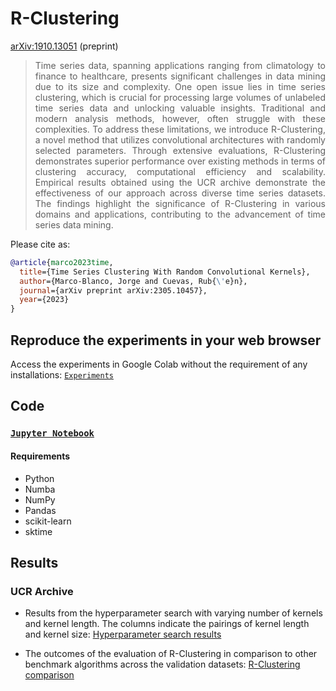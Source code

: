 

# R-Clustering


[arXiv:1910.13051](https://arxiv.org/abs/2305.10457) (preprint)

> <div align="justify">Time series data, spanning applications ranging from climatology to finance to healthcare, presents significant challenges in data mining due to its size and complexity. One open issue lies in time series clustering, which is crucial for processing large volumes of unlabeled time series data and unlocking valuable insights. Traditional and modern analysis methods, however, often struggle with these complexities. To address these limitations, we introduce R-Clustering, a novel method that utilizes convolutional architectures with randomly selected parameters. Through extensive evaluations, R-Clustering demonstrates superior performance over existing methods in terms of clustering accuracy, computational efficiency and scalability. Empirical results obtained using the UCR archive demonstrate the effectiveness of our approach across diverse time series datasets. The findings highlight the significance of R-Clustering in various domains and applications, contributing to the advancement of time series data mining.</div>

Please cite as:

```bibtex
@article{marco2023time,
  title={Time Series Clustering With Random Convolutional Kernels},
  author={Marco-Blanco, Jorge and Cuevas, Rub{\'e}n},
  journal={arXiv preprint arXiv:2305.10457},
  year={2023}
}
```


## Reproduce the experiments in your web browser
Access the experiments in Google Colab without the requirement of any installations: [`Experiments`](https://colab.research.google.com/github/jorgemarcoes/R-Clustering/blob/main/R_Clustering_on_UCR_Archive.ipynb)

## Code

### [`Jupyter Notebook`](R_Clustering_on_UCR_Archive.ipynb)

#### Requirements

* Python
* Numba
* NumPy
* Pandas
* scikit-learn
* sktime



## Results

### UCR Archive

* Results from the hyperparameter search with varying number of kernels and kernel length. The columns indicate the pairings of kernel length and kernel size: [Hyperparameter search results](results/hyperparameters_search.csv)


* The outcomes of the evaluation of R-Clustering in comparison to other benchmark algorithms across the validation datasets: [R-Clustering comparison](results/benchmark_UCR_results.csv)



